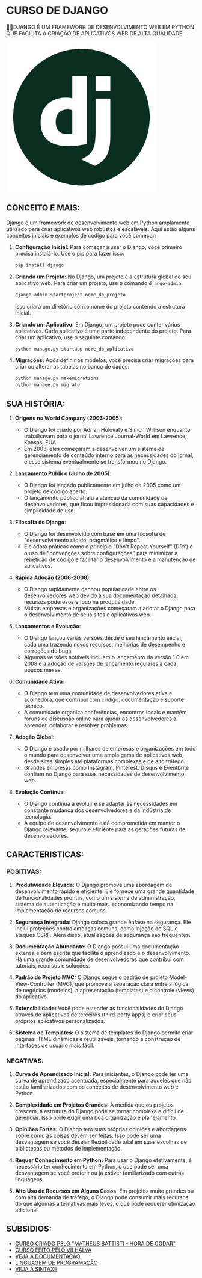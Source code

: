 # CURSO DE DJANGO
👨‍⚖️DJANGO É UM FRAMEWORK DE DESENVOLVIMENTO WEB EM PYTHON QUE FACILITA A CRIAÇÃO DE APLICATIVOS WEB DE ALTA QUALIDADE.

<img src="FOTO.png" align="center" width="400"> <br>

## CONCEITO E MAIS:
Django é um framework de desenvolvimento web em Python amplamente utilizado para criar aplicativos web robustos e escaláveis. Aqui estão alguns conceitos iniciais e exemplos de código para você começar:

1. **Configuração Inicial:**
   Para começar a usar o Django, você primeiro precisa instalá-lo. Use o pip para fazer isso:

   ```bash
   pip install django
   ```

2. **Criando um Projeto:**
   No Django, um projeto é a estrutura global do seu aplicativo web. Para criar um projeto, use o comando `django-admin`:

   ```bash
   django-admin startproject nome_do_projeto
   ```

   Isso criará um diretório com o nome do projeto contendo a estrutura inicial.

3. **Criando um Aplicativo:**
   Em Django, um projeto pode conter vários aplicativos. Cada aplicativo é uma parte independente do projeto. Para criar um aplicativo, use o seguinte comando:

   ```bash
   python manage.py startapp nome_do_aplicativo
   ```

4. **Migrações:**
   Após definir os modelos, você precisa criar migrações para criar ou alterar as tabelas no banco de dados:

   ```bash
   python manage.py makemigrations
   python manage.py migrate
   ```

## SUA HISTÓRIA:
1. **Origens no World Company (2003-2005)**:
   - O Django foi criado por Adrian Holovaty e Simon Willison enquanto trabalhavam para o jornal Lawrence Journal-World em Lawrence, Kansas, EUA.
   - Em 2003, eles começaram a desenvolver um sistema de gerenciamento de conteúdo interno para as necessidades do jornal, e esse sistema eventualmente se transformou no Django.

2. **Lançamento Público (Julho de 2005)**:
   - O Django foi lançado publicamente em julho de 2005 como um projeto de código aberto.
   - O lançamento público atraiu a atenção da comunidade de desenvolvedores, que ficou impressionada com suas capacidades e simplicidade de uso.

3. **Filosofia do Django**:
   - O Django foi desenvolvido com base em uma filosofia de "desenvolvimento rápido, pragmático e limpo".
   - Ele adota práticas como o princípio "Don't Repeat Yourself" (DRY) e o uso de "convenções sobre configurações" para minimizar a repetição de código e facilitar o desenvolvimento e a manutenção de aplicativos.

4. **Rápida Adoção (2006-2008)**:
   - O Django rapidamente ganhou popularidade entre os desenvolvedores web devido à sua documentação detalhada, recursos poderosos e foco na produtividade.
   - Muitas empresas e organizações começaram a adotar o Django para o desenvolvimento de seus sites e aplicativos web.

5. **Lançamentos e Evolução**:
   - O Django lançou várias versões desde o seu lançamento inicial, cada uma trazendo novos recursos, melhorias de desempenho e correções de bugs.
   - Algumas versões notáveis incluem o lançamento da versão 1.0 em 2008 e a adoção de versões de lançamento regulares a cada poucos meses.

6. **Comunidade Ativa**:
   - O Django tem uma comunidade de desenvolvedores ativa e acolhedora, que contribui com código, documentação e suporte técnico.
   - A comunidade organiza conferências, encontros locais e mantém fóruns de discussão online para ajudar os desenvolvedores a aprender, colaborar e resolver problemas.

7. **Adoção Global**:
   - O Django é usado por milhares de empresas e organizações em todo o mundo para desenvolver uma ampla gama de aplicativos web, desde sites simples até plataformas complexas e de alto tráfego.
   - Grandes empresas como Instagram, Pinterest, Disqus e Eventbrite confiam no Django para suas necessidades de desenvolvimento web.

8. **Evolução Contínua**:
   - O Django continua a evoluir e se adaptar às necessidades em constante mudança dos desenvolvedores e da indústria de tecnologia.
   - A equipe de desenvolvimento está comprometida em manter o Django relevante, seguro e eficiente para as gerações futuras de desenvolvedores.

## CARACTERISTICAS:
### POSITIVAS:
1. **Produtividade Elevada:** O Django promove uma abordagem de desenvolvimento rápido e eficiente. Ele fornece uma grande quantidade de funcionalidades prontas, como um sistema de administração, sistema de autenticação e muito mais, economizando tempo na implementação de recursos comuns.

2. **Segurança Integrada:** Django coloca grande ênfase na segurança. Ele inclui proteções contra ameaças comuns, como injeção de SQL e ataques CSRF. Além disso, atualizações de segurança são frequentes.

3. **Documentação Abundante:** O Django possui uma documentação extensa e bem escrita que facilita o aprendizado e o desenvolvimento. Há uma grande comunidade de desenvolvedores que contribui com tutoriais, recursos e soluções.

4. **Padrão de Projeto MVC:** O Django segue o padrão de projeto Model-View-Controller (MVC), que promove a separação clara entre a lógica de negócios (modelos), a apresentação (templates) e o controle (views) do aplicativo.

5. **Extensibilidade:** Você pode estender as funcionalidades do Django através de aplicativos de terceiros (third-party apps) e criar seus próprios aplicativos personalizados.

6. **Sistema de Templates:** O sistema de templates do Django permite criar páginas HTML dinâmicas e reutilizáveis, tornando a construção de interfaces de usuário mais fácil.

### NEGATIVAS:
1. **Curva de Aprendizado Inicial:** Para iniciantes, o Django pode ter uma curva de aprendizado acentuada, especialmente para aqueles que não estão familiarizados com os conceitos de desenvolvimento web e Python.

2. **Complexidade em Projetos Grandes:** À medida que os projetos crescem, a estrutura do Django pode se tornar complexa e difícil de gerenciar. Isso pode exigir uma boa organização e planejamento.

3. **Opiniões Fortes:** O Django tem suas próprias opiniões e abordagens sobre como as coisas devem ser feitas. Isso pode ser uma desvantagem se você desejar flexibilidade total em suas escolhas de bibliotecas ou métodos de implementação.

4. **Requer Conhecimento em Python:** Para usar o Django efetivamente, é necessário ter conhecimento em Python, o que pode ser uma desvantagem se você preferir ou já estiver familiarizado com outras linguagens.

5. **Alto Uso de Recursos em Alguns Casos:** Em projetos muito grandes ou com alta demanda de tráfego, o Django pode consumir mais recursos do que algumas alternativas mais leves, o que pode requerer otimização adicional.

## SUBSIDIOS:
- [CURSO CRIADO PELO "MATHEUS BATTISTI - HORA DE CODAR"](https://youtube.com/playlist?list=PLnDvRpP8BnewqnMzRnBT5LeTpld5bMvsj&si=G4YKIOWKFgpP6PM2)
- [CURSO FEITO PELO VILHALVA](https://github.com/VILHALVA)
- [VEJA A DOCUMENTAÇÃO](https://docs.djangoproject.com/en/4.2/)
- [LINGUAGEM DE PROGRAMAÇÃO](https://github.com/VILHALVA/CURSO-DE-PYTHON)
- [VEJA A SINTAXE](./SINTAXE.md)
